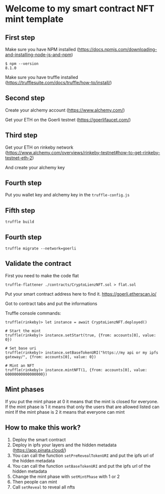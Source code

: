 # Welcome to my smart contract NFT mint template

## First step

Make sure you have NPM installed (https://docs.npmjs.com/downloading-and-installing-node-js-and-npm)
```
$ npm --version
8.1.0
```

Make sure you have truffle installed (https://trufflesuite.com/docs/truffle/how-to/install/)

## Second step 

Create your alchemy account (https://www.alchemy.com/)

Get your ETH on the Goerli testnet (https://goerlifaucet.com/)

## Third step

Get your ETH on rinkeby network
(https://www.alchemy.com/overviews/rinkeby-testnet#how-to-get-rinkeby-testnet-eth-2)

And create your alchemy key

## Fourth step

Put you wallet key and alchemy key in the `truffle-config.js`


## Fifth step

```
truffle build
```

## Fourth step

```
truffle migrate --network=goerli
```

## Validate the contract

First you need to make the code flat
```
truffle-flattener ./contracts/CryptoLienzNFT.sol > flat.sol
```

Put your smart contract address here to find it.
https://goerli.etherscan.io/

Got to contract tabs and put the informations








Truffle console commands:

```
truffle(rinkeby)> let instance = await CryptoLienzNFT.deployed()

# Start the mint
truffle(rinkeby)> instance.setStart(true, {from: accounts[0], value: 0})

# Set base uri
truffle(rinkeby)> instance.setBaseTokenURI("https://my api or my ipfs gateway/", {from: accounts[0], value: 0})

# Mint an NFT
truffle(rinkeby)> instance.mintNFT(1, {from: accounts[0], value: 60000000000000000})
```

## Mint phases

If you put the mint phase at 0 it means that the mint is closed for everyone.
If the mint phase is 1 it means that only the users that are allowed listed can mint
If the mint phase is 2 it means that everyone can mint


## How to make this work?

1. Deploy the smart contract
2. Deploy in ipfs your layers and the hidden metadata (https://app.pinata.cloud/)
3. You can call the function `setPreRevealTokenURI` and put the ipfs url of the hidden metadata
4. You can call the function `setBaseTokenURI` and put the ipfs url of the hidden metadata
5. Change the mint phase with `setMintPhase` with 1 or 2
6. Then people can mint
7. Call `setReveal` to reveal all nfts
